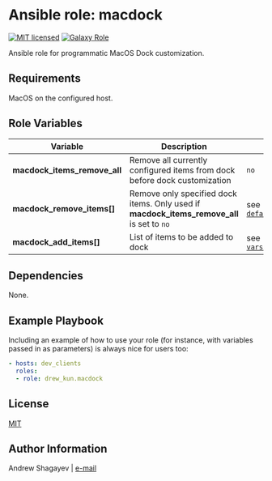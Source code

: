 Ansible role: macdock
=========

[![MIT licensed][mit-badge]][mit-link]
[![Galaxy Role][role-badge]][galaxy-link]

Ansible role for programmatic MacOS Dock customization.

Requirements
------------

MacOS on the configured host.

Role Variables
--------------

| Variable | Description | Default |
|----------|-------------|---------|
| **macdock_items_remove_all** | Remove all currently configured items from dock before dock customization | `no` |
| **macdock_remove_items[]** | Remove only specified dock items. Only used if **macdock_items_remove_all** is set to `no` | see [`defaults/main.yml`](defaults/main.yml) |
| **macdock_add_items[]** | List of items to be added to dock | see [`vars/Debian.yml`](vars/Debian.yml) |

Dependencies
------------

None.

Example Playbook
----------------

Including an example of how to use your role (for instance, with variables passed in as parameters) is always nice for users too:

```yaml
- hosts: dev_clients
  roles:
  - role: drew_kun.macdock
```

License
-------

[MIT][mit-link]

Author Information
------------------

Andrew Shagayev | [e-mail](mailto:drewshg@gmail.com)

[role-badge]: https://img.shields.io/badge/role-drew--kun.macdock-green.svg
[galaxy-link]: https://galaxy.ansible.com/drew_kun/macdock/

[mit-badge]: https://img.shields.io/badge/license-MIT-blue.svg
[mit-link]: https://raw.githubusercontent.com/drew_kun/ansible-macos_setup/master/LICENSE
